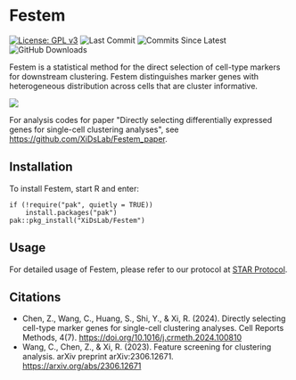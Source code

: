 # Festem

<!-- badges: start -->

[![License: GPL
v3](https://img.shields.io/badge/License-GPLv3-blue.svg)](https://www.gnu.org/licenses/gpl-3.0)
![Last
Commit](https://badgen.net/github/last-commit/Edward-Z-Chen/Festem/main)
![Commits Since
Latest](https://img.shields.io/github/commits-since/Edward-Z-Chen/Festem/latest/main)
![GitHub Downloads](https://img.shields.io/github/downloads/Edward-Z-Chen/Festem/total)
<!-- badges: end -->

Festem is a statistical method for the direct selection of cell-type markers for downstream clustering. Festem distinguishes marker genes with heterogeneous distribution across cells that are cluster informative. 

<img src="https://github.com/Edward-Z-Chen/Festem/blob/main/img/graphical_abstract.png?raw=true">

For analysis codes for paper "Directly selecting differentially expressed genes for single-cell clustering analyses", see https://github.com/XiDsLab/Festem_paper.

## Installation

To install Festem, start R and enter:

    if (!require("pak", quietly = TRUE))
        install.packages("pak")
    pak::pkg_install("XiDsLab/Festem")

## Usage

For detailed usage of Festem, please refer to our protocol at [STAR Protocol](https://star-protocols.cell.com/protocols/3920).

## Citations

- Chen, Z., Wang, C., Huang, S., Shi, Y., & Xi, R. (2024). Directly selecting cell-type marker genes for single-cell clustering analyses. Cell Reports Methods, 4(7). <https://doi.org/10.1016/j.crmeth.2024.100810>
- Wang, C., Chen, Z., & Xi, R. (2023). Feature screening for clustering analysis. arXiv preprint arXiv:2306.12671. <https://arxiv.org/abs/2306.12671>
